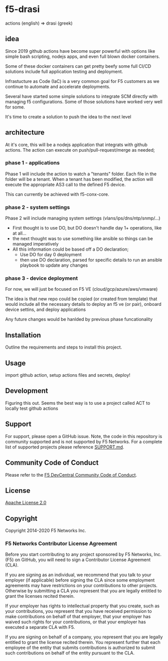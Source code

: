 # f5-drasi

actions (english) => drasi (greek)

## idea

Since 2019 github actions have become super powerful with options like simple bash scripting, nodejs apps, and even full blown docker containers.

Some of these docker containers can get pretty beefy some full CI/CD solutions include full application testing and deployment.

Infrastucture as Code (IaC) is a very common goal for F5 customers as we continue to automate and accelerate deployments.

Several have started some simple solutions to integrate SCM directly with managing f5 configurations.  Some of those solutions have worked very well for some.

It's time to create a solution to push the idea to the next level

## architecture

At it's core, this will be a nodejs application that integrats with github actions.  The action can execute on push/pull-request/merge as needed;

### phase 1 - applications

Phase 1 will include the action to watch a "tenants" folder.  Each file in the folder will be a tenant.  When a tenant has been modified, the action will execute the appropriate AS3 call to the defined F5 device.

This can currently be achieved with f5-conx-core.

### phase 2 - system settings

Phase 2 will include managing system settings (vlans/ips/dns/ntp/snmp/...)

- First thought is to use DO, but DO doesn't handle day 1+ operations, like at all...
- the next thought was to use something like ansible so things can be managed imperatively
- All this information could be based off a DO declaration;
  -  Use DO for day 0 deployment
  -  then use DO declaration, parsed for specific details to run an ansible playbook to update any changes

### phase 3 - device deployment

For now, we will just be focused on F5 VE (cloud/gcp/azure/aws/vmware)

The idea is that new repo could be copied (or created from template) that would include all the necessary details to deploy an f5 ve (or pair), onboard device settins, and deploy applications

Any future changes would be hanlded by previous phase funcationality

## Installation
Outline the requirements and steps to install this project. 

## Usage

import github action, setup actions files and secrets, deploy!

## Development

Figuring this out.  Seems the best way is to use a project called ACT to locally test github actions

## Support
For support, please open a GitHub issue.  Note, the code in this repository is community supported and is not supported by F5 Networks.  For a complete list of supported projects please reference [SUPPORT.md](SUPPORT.md).

## Community Code of Conduct
Please refer to the [F5 DevCentral Community Code of Conduct](code_of_conduct.md).


## License
[Apache License 2.0](LICENSE)

## Copyright
Copyright 2014-2020 F5 Networks Inc.


### F5 Networks Contributor License Agreement

Before you start contributing to any project sponsored by F5 Networks, Inc. (F5) on GitHub, you will need to sign a Contributor License Agreement (CLA).

If you are signing as an individual, we recommend that you talk to your employer (if applicable) before signing the CLA since some employment agreements may have restrictions on your contributions to other projects.
Otherwise by submitting a CLA you represent that you are legally entitled to grant the licenses recited therein.

If your employer has rights to intellectual property that you create, such as your contributions, you represent that you have received permission to make contributions on behalf of that employer, that your employer has waived such rights for your contributions, or that your employer has executed a separate CLA with F5.

If you are signing on behalf of a company, you represent that you are legally entitled to grant the license recited therein.
You represent further that each employee of the entity that submits contributions is authorized to submit such contributions on behalf of the entity pursuant to the CLA.
